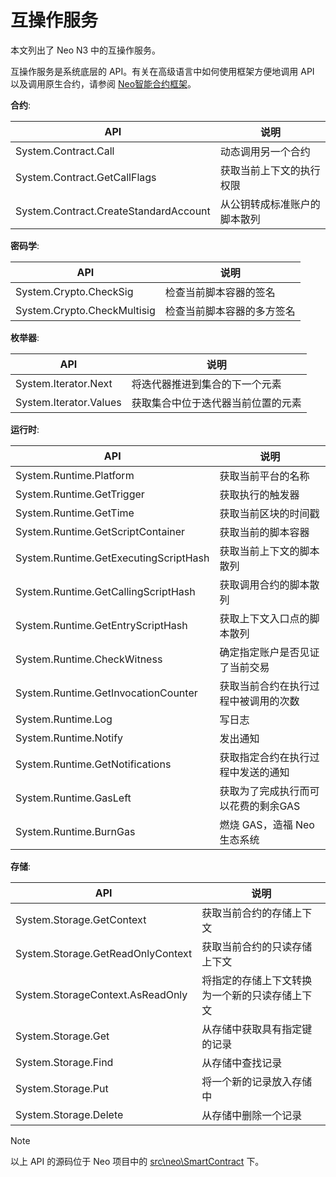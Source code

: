 # 互操作服务

本文列出了 Neo N3 中的互操作服务。

互操作服务是系统底层的 API。有关在高级语言中如何使用框架方便地调用 API 以及调用原生合约，请参阅 [Neo智能合约框架](fw.md)。

**合约**:

| API                                   | 说明                         |
| ------------------------------------- | ---------------------------- |
| System.Contract.Call                  | 动态调用另一个合约           |
| System.Contract.GetCallFlags          | 获取当前上下文的执行权限     |
| System.Contract.CreateStandardAccount | 从公钥转成标准账户的脚本散列 |

**密码学**:

| API                         | 说明                       |
| --------------------------- | -------------------------- |
| System.Crypto.CheckSig      | 检查当前脚本容器的签名     |
| System.Crypto.CheckMultisig | 检查当前脚本容器的多方签名 |

**枚举器**:

| API                    | 说明                               |
| ---------------------- | ---------------------------------- |
| System.Iterator.Next   | 将迭代器推进到集合的下一个元素     |
| System.Iterator.Values | 获取集合中位于迭代器当前位置的元素 |

**运行时**:

| API                                   | 说明                                 |
| ------------------------------------- | ------------------------------------ |
| System.Runtime.Platform               | 获取当前平台的名称                   |
| System.Runtime.GetTrigger             | 获取执行的触发器                     |
| System.Runtime.GetTime                | 获取当前区块的时间戳                 |
| System.Runtime.GetScriptContainer     | 获取当前的脚本容器                   |
| System.Runtime.GetExecutingScriptHash | 获取当前上下文的脚本散列             |
| System.Runtime.GetCallingScriptHash   | 获取调用合约的脚本散列               |
| System.Runtime.GetEntryScriptHash     | 获取上下文入口点的脚本散列           |
| System.Runtime.CheckWitness           | 确定指定账户是否见证了当前交易       |
| System.Runtime.GetInvocationCounter   | 获取当前合约在执行过程中被调用的次数 |
| System.Runtime.Log                    | 写日志                               |
| System.Runtime.Notify                 | 发出通知                             |
| System.Runtime.GetNotifications       | 获取指定合约在执行过程中发送的通知   |
| System.Runtime.GasLeft                | 获取为了完成执行而可以花费的剩余GAS  |
| System.Runtime.BurnGas                | 燃烧 GAS，造福 Neo 生态系统          |

**存储**:

| API                               | 说明                                           |
| --------------------------------- | ---------------------------------------------- |
| System.Storage.GetContext         | 获取当前合约的存储上下文                       |
| System.Storage.GetReadOnlyContext | 获取当前合约的只读存储上下文                   |
| System.StorageContext.AsReadOnly  | 将指定的存储上下文转换为一个新的只读存储上下文 |
| System.Storage.Get                | 从存储中获取具有指定键的记录                   |
| System.Storage.Find               | 从存储中查找记录                               |
| System.Storage.Put                | 将一个新的记录放入存储中                       |
| System.Storage.Delete             | 从存储中删除一个记录                           |


> [!Note]
>
> 以上 API 的源码位于 Neo 项目中的 [src\neo\SmartContract](https://github.com/neo-project/neo/tree/master/src/neo/SmartContract) 下。